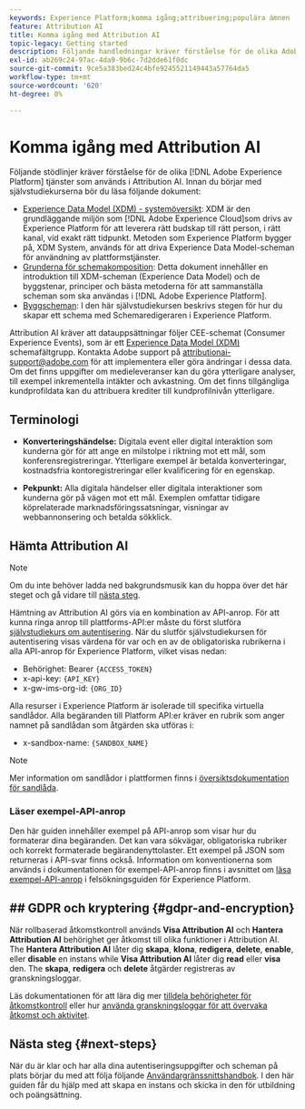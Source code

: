 ```yaml
---
keywords: Experience Platform;komma igång;attribuering;populära ämnen
feature: Attribution AI
title: Komma igång med Attribution AI
topic-legacy: Getting started
description: Följande handledningar kräver förståelse för de olika Adobe Experience Platform-tjänster som används för att använda Attribution AI. Innan du börjar med självstudiekurserna bör du läsa följande dokument.
exl-id: ab269c24-97ac-4da9-9b6c-7d2dde61f0dc
source-git-commit: 9ce5a383bed24c4bfe9245521149443a57764da5
workflow-type: tm+mt
source-wordcount: '620'
ht-degree: 0%

---
```


# Komma igång med Attribution AI

Följande stödlinjer kräver förståelse för de olika [!DNL Adobe Experience Platform] tjänster som används i Attribution AI. Innan du börjar med självstudiekurserna bör du läsa följande dokument:

- [Experience Data Model (XDM) - systemöversikt](../../xdm/home.md): XDM är den grundläggande miljön som [!DNL Adobe Experience Cloud]som drivs av Experience Platform för att leverera rätt budskap till rätt person, i rätt kanal, vid exakt rätt tidpunkt. Metoden som Experience Platform bygger på, XDM System, används för att driva Experience Data Model-scheman för användning av plattformstjänster.
- [Grunderna för schemakomposition](../../xdm/schema/composition.md): Detta dokument innehåller en introduktion till XDM-scheman (Experience Data Model) och de byggstenar, principer och bästa metoderna för att sammanställa scheman som ska användas i [!DNL Adobe Experience Platform].
- [Byggscheman](../../xdm/tutorials/create-schema-ui.md): I den här självstudiekursen beskrivs stegen för hur du skapar ett schema med Schemaredigeraren i Experience Platform.

Attribution AI kräver att datauppsättningar följer CEE-schemat (Consumer Experience Events), som är ett [Experience Data Model (XDM)](../../xdm/home.md) schemafältgrupp. Kontakta Adobe support på attributionai-support@adobe.com för att implementera eller göra ändringar i dessa data. Om det finns uppgifter om medieleveranser kan du göra ytterligare analyser, till exempel inkrementella intäkter och avkastning. Om det finns tillgängliga kundprofildata kan du attribuera krediter till kundprofilnivån ytterligare.

## Terminologi

- **Konverteringshändelse:** Digitala event eller digital interaktion som kunderna gör för att ange en milstolpe i riktning mot ett mål, som konferensregistreringar. Ytterligare exempel är betalda konverteringar, kostnadsfria kontoregistreringar eller kvalificering för en egenskap.

- **Pekpunkt:** Alla digitala händelser eller digitala interaktioner som kunderna gör på vägen mot ett mål. Exemplen omfattar tidigare köprelaterade marknadsföringssatsningar, visningar av webbannonsering och betalda sökklick.

## Hämta Attribution AI

>[!NOTE]
>
>Om du inte behöver ladda ned bakgrundsmusik kan du hoppa över det här steget och gå vidare till [nästa steg](#next-steps).

Hämtning av Attribution AI görs via en kombination av API-anrop. För att kunna ringa anrop till plattforms-API:er måste du först slutföra [självstudiekurs om autentisering](https://www.adobe.com/go/platform-api-authentication-en). När du slutför självstudiekursen för autentisering visas värdena för var och en av de obligatoriska rubrikerna i alla API-anrop för Experience Platform, vilket visas nedan:

- Behörighet: Bearer `{ACCESS_TOKEN}`
- x-api-key: `{API_KEY}`
- x-gw-ims-org-id: `{ORG_ID}`

Alla resurser i Experience Platform är isolerade till specifika virtuella sandlådor. Alla begäranden till Platform API:er kräver en rubrik som anger namnet på sandlådan som åtgärden ska utföras i:

- x-sandbox-name: `{SANDBOX_NAME}`

>[!NOTE]
>
>Mer information om sandlådor i plattformen finns i [översiktsdokumentation för sandlåda](../../sandboxes/home.md).

### Läser exempel-API-anrop

Den här guiden innehåller exempel på API-anrop som visar hur du formaterar dina begäranden. Det kan vara sökvägar, obligatoriska rubriker och korrekt formaterade begärandenyttolaster. Ett exempel på JSON som returneras i API-svar finns också. Information om konventionerna som används i dokumentationen för exempel-API-anrop finns i avsnittet om [läsa exempel-API-anrop](../../landing/troubleshooting.md) i felsökningsguiden för Experience Platform.

## ## GDPR och kryptering {#gdpr-and-encryption}

När rollbaserad åtkomstkontroll används **Visa Attribution AI** och **Hantera Attribution AI** behörighet ger åtkomst till olika funktioner i Attribution AI. The **Hantera Attribution AI** låter dig **skapa**, **klona**, **redigera**, **delete**, **enable**, eller **disable** en instans while **Visa Attribution AI** låter dig **read** eller **visa** den. The **skapa**, **redigera** och **delete** åtgärder registreras av granskningsloggar.

Läs dokumentationen för att lära dig mer [tilldela behörigheter för åtkomstkontroll](../../../help/access-control/home.md) eller hur [använda granskningsloggar för att övervaka åtkomst och aktivitet](../../../help/landing/governance-privacy-security/audit-logs/overview.md).

## Nästa steg {#next-steps}

När du är klar och har alla dina autentiseringsuppgifter och scheman på plats börjar du med att följa följande [Användargränssnittshandbok](./user-guide.md). I den här guiden får du hjälp med att skapa en instans och skicka in den för utbildning och poängsättning.
